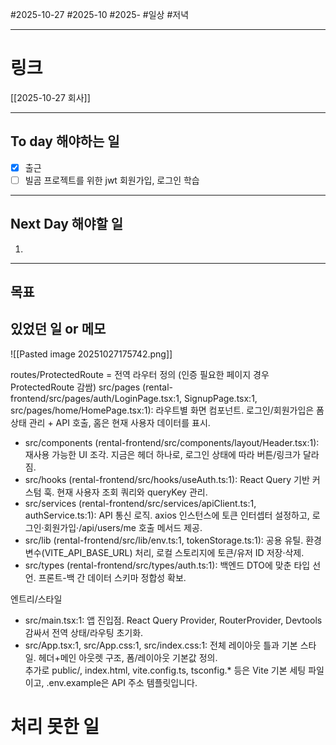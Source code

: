 #2025-10-27 #2025-10 #2025-
#일상 #저녁 

-------
# 링크
[[2025-10-27 회사]]

---
## To day 해야하는 일
- [x] 출근
- [ ] 빌곰 프로젝트를 위한 jwt 회원가입, 로그인 학습
---
## Next Day 해야할 일
1. 

---

## 목표


## 있었던 일  or 메모
![[Pasted image 20251027175742.png]]

routes/ProtectedRoute = 전역 라우터 정의 (인증 필요한 페이지 경우 ProtectedRoute 감쌈)
src/pages (rental-frontend/src/pages/auth/LoginPage.tsx:1, SignupPage.tsx:1, src/pages/home/HomePage.tsx:1): 라우트별 화면 컴포넌트. 로그인/회원가입은 폼 상태 관리 + API 호출, 홈은 현재 사용자 데이터를 표시.                   
  - src/components (rental-frontend/src/components/layout/Header.tsx:1): 재사용 가능한 UI 조각. 지금은 헤더 하나로, 로그인 상태에 따라 버튼/링크가 달라짐.                                                                            
  - src/hooks (rental-frontend/src/hooks/useAuth.ts:1): React Query 기반 커스텀 훅. 현재 사용자 조회 쿼리와 queryKey 관리.                                                                                                            
  - src/services (rental-frontend/src/services/apiClient.ts:1, authService.ts:1): API 통신 로직. axios 인스턴스에 토큰 인터셉터 설정하고, 로그인·회원가입·/api/users/me 호출 메서드 제공.                                             
  - src/lib (rental-frontend/src/lib/env.ts:1, tokenStorage.ts:1): 공용 유틸. 환경변수(VITE_API_BASE_URL) 처리, 로컬 스토리지에 토큰/유저 ID 저장·삭제.                                                                               
  - src/types (rental-frontend/src/types/auth.ts:1): 백엔드 DTO에 맞춘 타입 선언. 프론트-백 간 데이터 스키마 정합성 확보.   


  엔트리/스타일                                                                                                                      
  - src/main.tsx:1: 앱 진입점. React Query Provider, RouterProvider, Devtools 감싸서 전역 상태/라우팅 초기화.                                                                                                   
  - src/App.tsx:1, src/App.css:1, src/index.css:1: 전체 레이아웃 틀과 기본 스타일. 헤더+메인 아웃렛 구조, 폼/레이아웃 기본값 정의.                                                                        
  추가로 public/, index.html, vite.config.ts, tsconfig.* 등은 Vite 기본 세팅 파일이고, .env.example은 API 주소 템플릿입니다.    
  
# 처리 못한 일